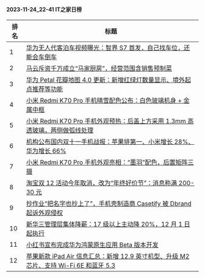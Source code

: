 #### 2023-11-24_22-41  IT之家日榜

| 排名 | 标题|
| --- | ---|
| 1 | [华为无人代客泊车视频曝光：智界 S7 首发，自己找车位，还能会车倒车](https://www.ithome.com/0/734/739.htm) |
| 2 | [马云斥资千万成立“马家厨房”，经营范围含销售预制菜](https://www.ithome.com/0/734/660.htm) |
| 3 | [华为 Petal 花瓣地图 4.0 更新：新增红绿灯数量显示、境外起点推荐等功能](https://www.ithome.com/0/734/665.htm) |
| 4 | [小米 Redmi K70 Pro 手机晴雪配色公布：白色玻璃机身 + 金属中框](https://www.ithome.com/0/734/815.htm) |
| 5 | [小米 Redmi K70 Pro 手机外观预热：后盖上方采用 1.3mm 高透玻璃，两侧做弧线处理](https://www.ithome.com/0/734/741.htm) |
| 6 | [机构公布国内双十一手机战报：苹果排第一、小米增长 28%、华为增长 66%](https://www.ithome.com/0/734/735.htm) |
| 7 | [小米 Redmi K70 Pro 手机外观亮相：“墨羽”配色，后置矩阵三摄](https://www.ithome.com/0/734/718.htm) |
| 8 | [淘宝双 12 活动今年取消，改为“年终好价节”：消息称满 200-30 元](https://www.ithome.com/0/734/783.htm) |
| 9 | [抄作业“把名字也抄上了”，手机壳制造商 Casetify 被 Dbrand 起诉外观侵权](https://www.ithome.com/0/734/686.htm) |
| 10 | [新华三管理层集体降薪：17 级以上主动降 20%，12 月 1 日起执行](https://www.ithome.com/0/734/743.htm) |
| 11 | [小红书宣布完成华为鸿蒙原生应用 Beta 版本开发](https://www.ithome.com/0/734/886.htm) |
| 12 | [苹果新款 iPad Air 信息汇总：新增 12.9 英寸机型、升级 M2 芯片、支持 Wi-Fi 6E 和蓝牙 5.3](https://www.ithome.com/0/734/674.htm) |
